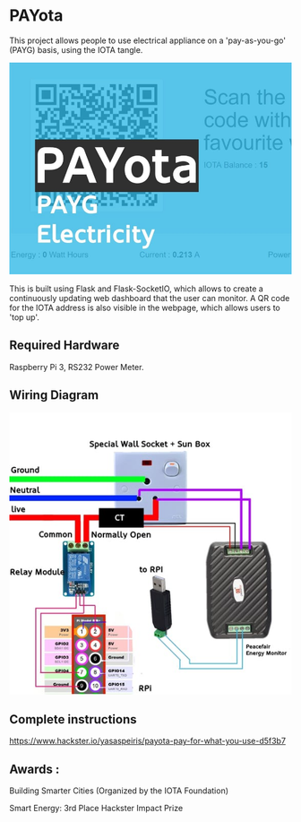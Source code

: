 # PAYota
This project allows people to use electrical appliance on a 'pay-as-you-go' (PAYG) basis, using the IOTA tangle.

![alt text](https://github.com/yasaspeiris/PAYota/blob/master/payota/images/1.main.jpg)


This is built using Flask and Flask-SocketIO, which allows to create a continuously updating web dashboard that the user can monitor. A QR code for the IOTA address is also visible in the webpage, which allows users to 'top up'.

## Required Hardware
Raspberry Pi 3, RS232 Power Meter.

## Wiring Diagram 

![alt text](https://github.com/yasaspeiris/PAYota/blob/master/payota/images/3.wiring.jpg)


## Complete instructions 
https://www.hackster.io/yasaspeiris/payota-pay-for-what-you-use-d5f3b7

## Awards : 

Building Smarter Cities (Organized by the IOTA Foundation)

Smart Energy: 3rd Place
Hackster Impact Prize

